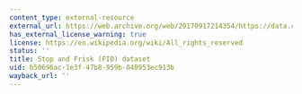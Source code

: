 ```yaml
---
content_type: external-resource
external_url: https://web.archive.org/web/20170917214354/https://data.cityofboston.gov/Public-Safety/Boston-Police-Department-FIO/xmmk-i78r
has_external_license_warning: true
license: https://en.wikipedia.org/wiki/All_rights_reserved
status: ''
title: Stop and Frisk (FIO) dataset
uid: b50696ac-1e3f-47b8-959b-040953ec913b
wayback_url: ''
---
```

